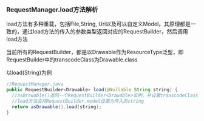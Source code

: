 ### RequestManager.load方法解析

load方法有多种重载，包括File,String, Uri以及可以自定义Model。其原理都是一致的，通过load方法的传入的参数类型返回对应的RequestBuilder，然后调用load方法

当前所有的RequestBuilder，都是以Drawable作为ResourceType泛型，即RequestBuilder中的transcodeClass为Drawable.class

以load(String)为例

```java
//RequestManager.java
public RequestBuilder<Drawable> load(@Nullable String string) {
  //asDrawable()返回一个RequestBuilder<Drawable>实例，并设置transcodeClass为Drawable.class
  //load方法会将RequestBuilder.model设置为传入的string
  return asDrawable().load(string);
}
```

